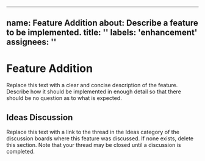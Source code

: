 <!--
SPDX-FileCopyrightText: 2022 Daniel Valcour <fosssweeper@gmail.com>

SPDX-License-Identifier: GPL-3.0-or-later
-->

---
name: Feature Addition
about: Describe a feature to be implemented.
title: ''
labels: 'enhancement'
assignees: ''
---

<!--

NOTICE:

This is a template for an issue thread. Please replace the text in each section with your own explanations.

This template is intended for feature additions. For more information about how features are suggested and impelmented in FossSweeper, please view our Contributing Guidelines in the CONTRIBUTING.md file in the root directory of the code repository.

While you participate in our community, you must follow our Code of Conduct in the CODE_OF_CONDUCT.md file in the root directory of the code repository.

This entry field uses Markdown syntax for advanced text formatting. If you would like to preview how this post will appear with Markdown applied, click the preview tab above. You can read about Markdown syntax in the official GitHub documentation website:

https://docs.github.com/en/get-started/writing-on-github/getting-started-with-writing-and-formatting-on-github/basic-writing-and-formatting-syntax

-->

# Feature Addition

Replace this text with a clear and concise description of the feature. Describe how it should be implemented in enough detail so that there should be no question as to what is expected.

## Ideas Discussion

Replace this text with a link to the thread in the Ideas category of the discussion boards where this feature was discussed. If none exists, delete this section. Note that your thread may be closed until a discussion is completed.

